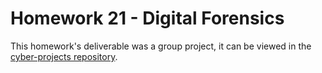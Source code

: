 # Homework 21 - Digital Forensics

This homework's deliverable was a group project, it can be viewed in the [cyber-projects repository](https://github.com/sower-j/cyber-projects).